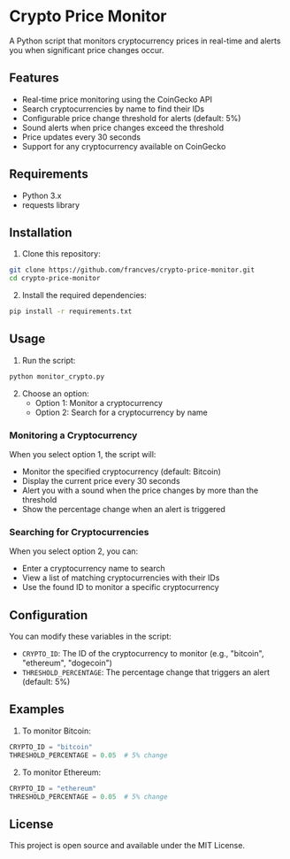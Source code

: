 # Crypto Price Monitor

A Python script that monitors cryptocurrency prices in real-time and alerts you when significant price changes occur.

## Features

- Real-time price monitoring using the CoinGecko API
- Search cryptocurrencies by name to find their IDs
- Configurable price change threshold for alerts (default: 5%)
- Sound alerts when price changes exceed the threshold
- Price updates every 30 seconds
- Support for any cryptocurrency available on CoinGecko

## Requirements

- Python 3.x
- requests library

## Installation

1. Clone this repository:
```bash
git clone https://github.com/francves/crypto-price-monitor.git
cd crypto-price-monitor
```

2. Install the required dependencies:
```bash
pip install -r requirements.txt
```

## Usage

1. Run the script:
```bash
python monitor_crypto.py
```

2. Choose an option:
   - Option 1: Monitor a cryptocurrency
   - Option 2: Search for a cryptocurrency by name

### Monitoring a Cryptocurrency

When you select option 1, the script will:
- Monitor the specified cryptocurrency (default: Bitcoin)
- Display the current price every 30 seconds
- Alert you with a sound when the price changes by more than the threshold
- Show the percentage change when an alert is triggered

### Searching for Cryptocurrencies

When you select option 2, you can:
- Enter a cryptocurrency name to search
- View a list of matching cryptocurrencies with their IDs
- Use the found ID to monitor a specific cryptocurrency

## Configuration

You can modify these variables in the script:
- `CRYPTO_ID`: The ID of the cryptocurrency to monitor (e.g., "bitcoin", "ethereum", "dogecoin")
- `THRESHOLD_PERCENTAGE`: The percentage change that triggers an alert (default: 5%)

## Examples

1. To monitor Bitcoin:
```python
CRYPTO_ID = "bitcoin"
THRESHOLD_PERCENTAGE = 0.05  # 5% change
```

2. To monitor Ethereum:
```python
CRYPTO_ID = "ethereum"
THRESHOLD_PERCENTAGE = 0.05  # 5% change
```

## License

This project is open source and available under the MIT License. 